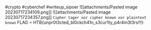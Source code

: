 #crypto #cyberchef
#writeup_sipoer 
![[attachments/Pasted image 20230717234109.png]]
![[attachments/Pasted image 20230717234357.png]]
`Cipher tager xor cipher known xor plaintext known`
FLAG = HTB{unpr0t3cted_bl0ckch41n_s3cur1ty_p4r4m3t3rs!!!} 